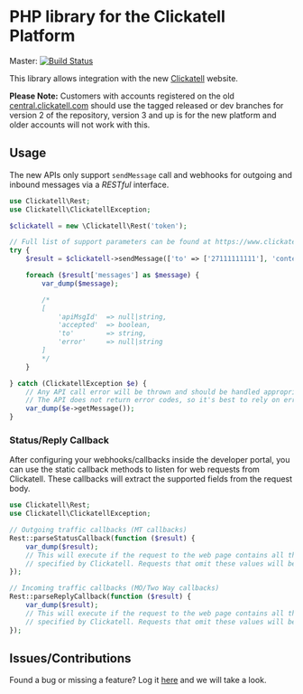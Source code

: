 PHP library for the Clickatell Platform
=======================================

Master: [![Build Status](https://secure.travis-ci.org/arcturial/clickatell.png?branch=master)](http://travis-ci.org/arcturial/clickatell)

This library allows integration with the new [Clickatell](https://portal.clickatell.com) website.

**Please Note:** Customers with accounts registered on the old [central.clickatell.com](https://central.clickatell.com) should use the tagged released or dev branches for version 2 of the repository, version 3 and up is for the new platform and older accounts will not work with this.

## Usage

The new APIs only support `sendMessage` call and webhooks for outgoing and inbound messages via a *RESTful* interface.

``` php
use Clickatell\Rest;
use Clickatell\ClickatellException;

$clickatell = new \Clickatell\Rest('token');

// Full list of support parameters can be found at https://www.clickatell.com/developers/api-documentation/rest-api-request-parameters/
try {
    $result = $clickatell->sendMessage(['to' => ['27111111111'], 'content' => 'Message Content']);

    foreach ($result['messages'] as $message) {
        var_dump($message);

        /*
        [
            'apiMsgId'  => null|string,
            'accepted'  => boolean,
            'to'        => string,
            'error'     => null|string
        ]
        */
    }

} catch (ClickatellException $e) {
    // Any API call error will be thrown and should be handled appropriately.
    // The API does not return error codes, so it's best to rely on error descriptions.
    var_dump($e->getMessage());
}
```

### Status/Reply Callback

After configuring your webhooks/callbacks inside the developer portal, you can use the static callback methods to listen for web requests from Clickatell. These callbacks will extract the supported fields from the request body.

``` php
use Clickatell\Rest;
use Clickatell\ClickatellException;

// Outgoing traffic callbacks (MT callbacks)
Rest::parseStatusCallback(function ($result) {
    var_dump($result);
    // This will execute if the request to the web page contains all the values
    // specified by Clickatell. Requests that omit these values will be ignored.
});

// Incoming traffic callbacks (MO/Two Way callbacks)
Rest::parseReplyCallback(function ($result) {
    var_dump($result);
    // This will execute if the request to the web page contains all the values
    // specified by Clickatell. Requests that omit these values will be ignored.
});

```

## Issues/Contributions

Found a bug or missing a feature? Log it [here](https://github.com/clickatell/clickatell-php/issues) and we will take a look.